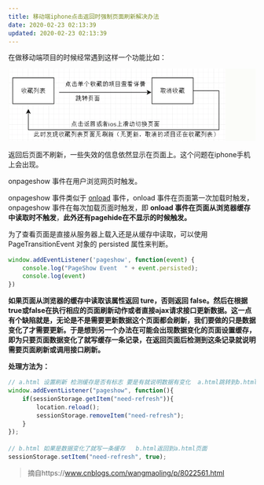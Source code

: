 ```yaml
---
title: 移动端iphone点击返回时强制页面刷新解决办法
date: 2020-02-23 02:13:39
updated: 2020-02-23 02:13:39
---
```


在做移动端项目的时候经常遇到这样一个功能比如： 

![image-20200223021830310](/移动端iphone点击返回时强制页面刷新解决办法/image-20200223021830310.png)

返回后页面不刷新，一些失效的信息依然显示在页面上。这个问题在iphone手机上会出现。

onpageshow 事件在用户浏览网页时触发。

onpageshow 事件类似于 [onload](http://www.runoob.com/jsref/event-onload.html) 事件，onload 事件在页面第一次加载时触发， onpageshow 事件在每次加载页面时触发，即 **onload 事件在页面从浏览器缓存中读取时不触发**，**此外还有pagehide在不显示的时候触发。**

为了查看页面是直接从服务器上载入还是从缓存中读取，可以使用 PageTransitionEvent 对象的 persisted 属性来判断。

```js
window.addEventListener('pageshow', function(event) {
    console.log("PageShow Event  " + event.persisted);
    console.log(event)
})
```

**如果页面从浏览器的缓存中读取该属性返回 ture，否则返回 false。然后在根据true或false在执行相应的页面刷新动作或者直接ajax请求接口更新数据。这一点有个缺陷就是，无论是不是需要更新数据这个页面都会刷新，我们要做的只是数据变化了才需要更新。于是想到另一个办法在可能会出现数据变化的页面设置缓存，即为只要页面数据变化了就写缓存一条记录，在返回页面后检测到这条记录就说明需要页面刷新或调用接口刷新。**

**处理方法为：**

```js
// a.html 设置刷新 检测缓存是否有标志 要是有就说明数据有变化  a.html跳转到b.html页面
window.addEventListener("pageshow", function(){
    if(sessionStorage.getItem("need-refresh")){
        location.reload();
        sessionStorage.removeItem("need-refresh");
    }
});

// b.html 如果是数据变化了就写一条缓存   b.html返回到a.html页面
sessionStorage.setItem("need-refresh", true);
```

> 摘自https://www.cnblogs.com/wangmaoling/p/8022561.html